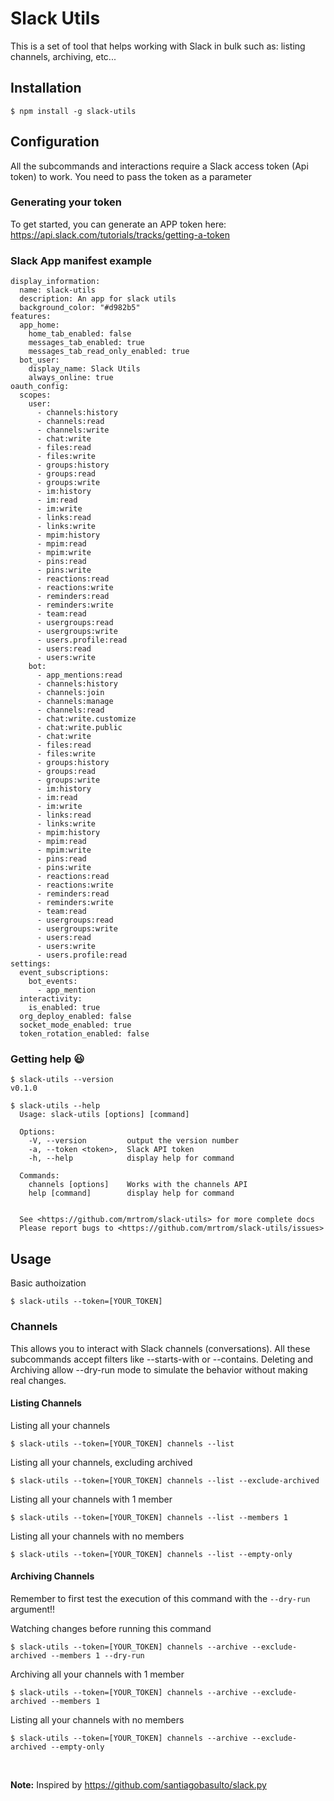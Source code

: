 # Slack Utils

This is a set of tool that helps working with Slack in bulk such as: listing channels, archiving, etc...

## Installation

```
$ npm install -g slack-utils
```

## Configuration

All the subcommands and interactions require a Slack access token (Api token) to work. You need to pass the token as a parameter

### Generating your token
To get started, you can generate an APP token here: https://api.slack.com/tutorials/tracks/getting-a-token

### Slack App manifest example
```
display_information:
  name: slack-utils
  description: An app for slack utils
  background_color: "#d982b5"
features:
  app_home:
    home_tab_enabled: false
    messages_tab_enabled: true
    messages_tab_read_only_enabled: true
  bot_user:
    display_name: Slack Utils
    always_online: true
oauth_config:
  scopes:
    user:
      - channels:history
      - channels:read
      - channels:write
      - chat:write
      - files:read
      - files:write
      - groups:history
      - groups:read
      - groups:write
      - im:history
      - im:read
      - im:write
      - links:read
      - links:write
      - mpim:history
      - mpim:read
      - mpim:write
      - pins:read
      - pins:write
      - reactions:read
      - reactions:write
      - reminders:read
      - reminders:write
      - team:read
      - usergroups:read
      - usergroups:write
      - users.profile:read
      - users:read
      - users:write
    bot:
      - app_mentions:read
      - channels:history
      - channels:join
      - channels:manage
      - channels:read
      - chat:write.customize
      - chat:write.public
      - chat:write
      - files:read
      - files:write
      - groups:history
      - groups:read
      - groups:write
      - im:history
      - im:read
      - im:write
      - links:read
      - links:write
      - mpim:history
      - mpim:read
      - mpim:write
      - pins:read
      - pins:write
      - reactions:read
      - reactions:write
      - reminders:read
      - reminders:write
      - team:read
      - usergroups:read
      - usergroups:write
      - users:read
      - users:write
      - users.profile:read
settings:
  event_subscriptions:
    bot_events:
      - app_mention
  interactivity:
    is_enabled: true
  org_deploy_enabled: false
  socket_mode_enabled: true
  token_rotation_enabled: false

```

### Getting help :smiley:
```
$ slack-utils --version
v0.1.0

$ slack-utils --help
  Usage: slack-utils [options] [command]

  Options:
    -V, --version         output the version number
    -a, --token <token>,  Slack API token
    -h, --help            display help for command

  Commands:
    channels [options]    Works with the channels API
    help [command]        display help for command


  See <https://github.com/mrtrom/slack-utils> for more complete docs
  Please report bugs to <https://github.com/mrtrom/slack-utils/issues>
```

## Usage

Basic authoization
```
$ slack-utils --token=[YOUR_TOKEN]
```

### Channels

This allows you to interact with Slack channels (conversations). All these subcommands accept filters like --starts-with or --contains. Deleting and Archiving allow --dry-run mode to simulate the behavior without making real changes.

#### Listing Channels

Listing all your channels
```
$ slack-utils --token=[YOUR_TOKEN] channels --list
```
Listing all your channels, excluding archived
```
$ slack-utils --token=[YOUR_TOKEN] channels --list --exclude-archived
```
Listing all your channels with 1 member
```
$ slack-utils --token=[YOUR_TOKEN] channels --list --members 1
```
Listing all your channels with no members
```
$ slack-utils --token=[YOUR_TOKEN] channels --list --empty-only
```

#### Archiving Channels
Remember to first test the execution of this command with the `--dry-run` argument!!

Watching changes before running this command
```
$ slack-utils --token=[YOUR_TOKEN] channels --archive --exclude-archived --members 1 --dry-run
```
Archiving all your channels with 1 member
```
$ slack-utils --token=[YOUR_TOKEN] channels --archive --exclude-archived --members 1
```
Listing all your channels with no members
```
$ slack-utils --token=[YOUR_TOKEN] channels --archive --exclude-archived --empty-only
```

&nbsp;
&nbsp;
&nbsp;
&nbsp;
&nbsp;

**Note:** Inspired by https://github.com/santiagobasulto/slack.py